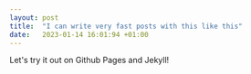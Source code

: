 ```yaml
---
layout: post
title:  "I can write very fast posts with this like this"
date:   2023-01-14 16:01:94 +01:00
---
```


Let's try it out on Github Pages and Jekyll! 


 